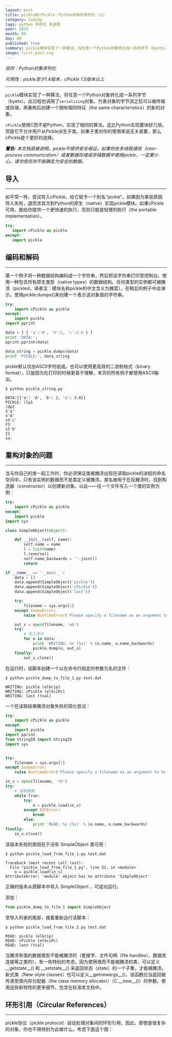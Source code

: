 ```yaml
---
layout: post
title: pickle和cPickle：Python对象的序列化（上）
category: Coding
tags: python 序列化 多进程
year: 2015
month: 04
day: 09
published: true
summary: pickle模块实现了一种算法，将任意一个Python对象转化成一系列字节（byets）。此过程也调用了serializing对象。代表对象的字节流之后可以被传输或存储，再重构后创建一个拥有相同特征（the same characteristics）的新的对象。 
image: first_post.svg
---
```


*目的：Python对象序列化*

*可用性：pickle至少1.4版本，cPickle 1.5版本以上*

------

`pickle`模块实现了一种算法，将任意一个Python对象转化成一系列字节（byets）。此过程也调用了`serializing`对象。代表对象的字节流之后可以被传输或存储，再重构后创建一个拥有相同特征（the same characteristics）的新的对象。

`cPickle`使用C而不是Python，实现了相同的算法。这比Python实现要快好几倍，但是它不允许用户从Pickle派生子类。如果子类对你的使用来说无关紧要，那么cPickle是个更好的选择。

*__警告:__ 本文档直接说明，pickle不提供安全保证。如果你在多线程通信（inter-process communication）或者数据存储或存储数据中使用pickle，一定要小心。请勿信任你不能确定为安全的数据。*


## 导入

------

如平常一样，尝试导入cPickle，给它赋予一个别名“pickle”。如果因为某些原因导入失败，退而求其次到Python的原生（native）实现pickle模块。如果cPickle可用，能给你提供一个更快速的执行，否则只能是轻便的执行（the portable implementation）。


```python
try:
   import cPickle as pickle
except:
   import pickle
```


## 编码和解码

------

第一个例子将一种数据结构编码成一个字符串，然后把该字符串打印至控制台。使用一种包含所有原生类型（native types）的数据结构。任何类型的实例都可被腌渍（pickled，译者注：模块名称pickle的中文含义为腌菜），在稍后的例子中会演示。使用pickle.dumps()来创建一个表示该对象值的字符串。


```python
try:
    import cPickle as pickle
except:
    import pickle
import pprint

data = [ { 'a':'A', 'b':2, 'c':3.0 } ]
print 'DATA:',
pprint.pprint(data)

data_string = pickle.dumps(data)
print 'PICKLE:', data_string
```

pickle默认仅由ASCII字符组成。也可以使用更高效的二进制格式（binary format），只是因为在打印的时候更易于理解，本页的所有例子都使用ASCII输出。

```
$ python pickle_string.py

DATA:[{'a': 'A', 'b': 2, 'c': 3.0}]
PICKLE: (lp1
(dp2
S'a'
S'A'
sS'c'
F3
sS'b'
I2
sa.
```

## 重构对象的问题

------

当与你自己的类一起工作时，你必须保证类被腌渍出现在读取pickle的进程的命名空间中。只有该实例的数据而不是类定义被腌渍。类名被用于在反腌渍时，找到构造器（constructor）以创建新对象。以此——往一个文件写入一个类的实例为例：

```python
try:
    import cPickle as pickle
except:
    import pickle
import sys

class SimpleObject(object):

    def __init__(self, name):
        self.name = name
        l = list(name)
        l.reverse()
        self.name_backwards = ''.join(l)
        return

if __name__ == '__main__':
    data = []
    data.append(SimpleObject('pickle'))
    data.append(SimpleObject('cPickle'))
    data.append(SimpleObject('last'))

    try:
        filename = sys.argv[1]
    except IndexError:
        raise RuntimeError('Please specify a filename as an argument to %s' % sys.argv[0])

    out_s = open(filename, 'wb')
    try:
        # 写入流中
        for o in data:
            print 'WRITING: %s (%s)' % (o.name, o.name_backwards)
            pickle.dump(o, out_s)
    finally:
        out_s.close()
```

在运行时，该脚本创建一个以在命令行指定的参数为名的文件：

```
$ python pickle_dump_to_file_1.py test.dat

WRITING: pickle (elkcip)
WRITING: cPickle (elkciPc)
WRITING: last (tsal)
```

一个在读取结果腌渍对象失败的简化尝试：

```python
try:
    import cPickle as pickle
except:
    import pickle
import pprint
from StringIO import StringIO
import sys


try:
    filename = sys.argv[1]
except IndexError:
    raise RuntimeError('Please specify a filename as an argument to %s' % sys.argv[0])

in_s = open(filename, 'rb')
try:
    # 读取数据
    while True:
        try:
            o = pickle.load(in_s)
        except EOFError:
            break
        else:
            print 'READ: %s (%s)' % (o.name, o.name_backwards)
finally:
    in_s.close()
```

该版本失败的原因在于没有 SimpleObject 类可用：

```
$ python pickle_load_from_file_1.py test.dat

Traceback (most recent call last):
  File "pickle_load_from_file_1.py", line 52, in <module>
    o = pickle.load(in_s)
AttributeError: 'module' object has no attribute 'SimpleObject'
```

正确的版本从原脚本中导入 SimpleObject ，可成功运行。

添加：

```python
from pickle_dump_to_file_1 import SimpleObject
```

至导入列表的尾部，接着重新运行该脚本：

```
$ python pickle_load_from_file_2.py test.dat

READ: pickle (elkcip)
READ: cPickle (elkciPc)
READ: last (tsal)
```

当腌渍有值的数据类型不能被腌渍时（套接字、文件句柄（file handles）、数据库连接等之类的），有一些特别的考虑。因为使用值而不能被腌渍的类，可以定义 \_\_getstate\_\_() 和 \_\_setstate\_\_() 来返回状态（state）的一个子集，才能被腌渍。新式类（New-style classes）也可以定义\_\_getnewargs\_\_()，该函数应当返回被传递至类内存分配器（the class memory allocator）（C.\_\_new\_\_()）的参数。使用这些新特性的更多细节，包含在标准库文档中。


## 环形引用（Circular References）

------

pickle协议（pickle protocol）自动处理对象间的环形引用，因此，即使是很复杂的对象，你也不用特别为此做什么。考虑下面这个图：